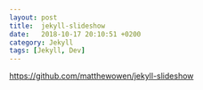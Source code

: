 ```yaml
---
layout: post
title:  jekyll-slideshow
date:   2018-10-17 20:10:51 +0200
category: Jekyll
tags: [Jekyll, Dev]
---
```


<https://github.com/matthewowen/jekyll-slideshow>

